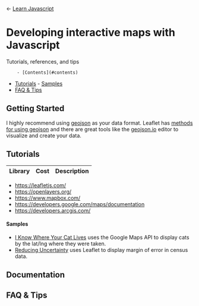 ← [Learn Javascript](README.md)

# Developing interactive maps with Javascript
Tutorials, references, and tips


<!-- TOC depthFrom:2 depthTo:3 withLinks:1 updateOnSave:1 orderedList:0 -->

		- [Contents](#contents)
- [Tutorials](#tutorials)
		- [Samples](#samples)
- [FAQ & Tips](#faq-tips)

<!-- /TOC -->





## Getting Started


I highly recommend using [geojson](https://geojson.org/) as your data format. Leaflet has [methods for using geojson](https://leafletjs.com/examples/geojson/) and there are great tools like the [geojson.io](https://geojson.io/) editor to visualize and create your data. 






## Tutorials


Library | Cost | Description
--- | --- | ---

- https://leafletjs.com/
- https://openlayers.org/
- https://www.mapbox.com/
- https://developers.google.com/maps/documentation
- https://developers.arcgis.com/


#### Samples

- [I Know Where Your Cat Lives](https://iknowwhereyourcatlives.com/) uses the Google Maps API to display cats by the lat/lng where they were taken.
- [Reducing Uncertainty](https://reducinguncertainty.org/) uses Leaflet to display margin of error in census data.





## Documentation

## FAQ & Tips
